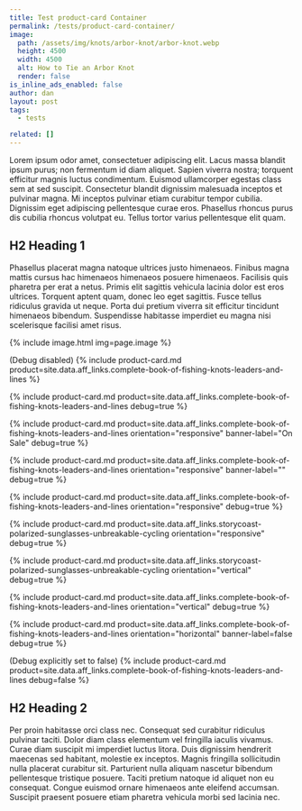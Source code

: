 ```yaml
---
title: Test product-card Container
permalink: /tests/product-card-container/
image:
  path: /assets/img/knots/arbor-knot/arbor-knot.webp
  height: 4500
  width: 4500
  alt: How to Tie an Arbor Knot
  render: false
is_inline_ads_enabled: false
author: dan
layout: post
tags:
  - tests

related: []
---
```

Lorem ipsum odor amet, consectetuer adipiscing elit. Lacus massa blandit ipsum purus; non fermentum id diam aliquet. Sapien viverra nostra; torquent efficitur magnis luctus condimentum. Euismod ullamcorper egestas class sem at sed suscipit. Consectetur blandit dignissim malesuada inceptos et pulvinar magna. Mi inceptos pulvinar etiam curabitur tempor cubilia. Dignissim eget adipiscing pellentesque curae eros. Phasellus rhoncus purus dis cubilia rhoncus volutpat eu. Tellus tortor varius pellentesque elit quam.

## H2 Heading 1

Phasellus placerat magna natoque ultrices justo himenaeos. Finibus magna mattis cursus hac himenaeos himenaeos posuere himenaeos. Facilisis quis pharetra per erat a netus. Primis elit sagittis vehicula lacinia dolor est eros ultrices. Torquent aptent quam, donec leo eget sagittis. Fusce tellus ridiculus gravida ut neque. Porta dui pretium viverra sit efficitur tincidunt himenaeos bibendum. Suspendisse habitasse imperdiet eu magna nisi scelerisque facilisi amet risus.

{% include image.html img=page.image %}

(Debug disabled)
{% include product-card.md product=site.data.aff_links.complete-book-of-fishing-knots-leaders-and-lines %}

{% include product-card.md product=site.data.aff_links.complete-book-of-fishing-knots-leaders-and-lines debug=true %}

{% include product-card.md product=site.data.aff_links.complete-book-of-fishing-knots-leaders-and-lines orientation="responsive" banner-label="On Sale" debug=true %}

{% include product-card.md product=site.data.aff_links.complete-book-of-fishing-knots-leaders-and-lines orientation="responsive" banner-label="" debug=true %}

{% include product-card.md product=site.data.aff_links.complete-book-of-fishing-knots-leaders-and-lines orientation="responsive" debug=true %}

{% include product-card.md product=site.data.aff_links.storycoast-polarized-sunglasses-unbreakable-cycling orientation="responsive" debug=true %}

{% include product-card.md product=site.data.aff_links.storycoast-polarized-sunglasses-unbreakable-cycling orientation="vertical" debug=true %}

{% include product-card.md product=site.data.aff_links.complete-book-of-fishing-knots-leaders-and-lines orientation="vertical" debug=true %}

{% include product-card.md product=site.data.aff_links.complete-book-of-fishing-knots-leaders-and-lines orientation="horizontal" banner-label=false debug=true %}

(Debug explicitly set to false)
{% include product-card.md product=site.data.aff_links.complete-book-of-fishing-knots-leaders-and-lines debug=false %}

## H2 Heading 2
Per proin habitasse orci class nec. Consequat sed curabitur ridiculus pulvinar taciti. Dolor diam class elementum vel fringilla iaculis vivamus. Curae diam suscipit mi imperdiet luctus litora. Duis dignissim hendrerit maecenas sed habitant, molestie ex inceptos. Magnis fringilla sollicitudin nulla placerat curabitur sit. Parturient nulla aliquam nascetur bibendum pellentesque tristique posuere. Taciti pretium natoque id aliquet non eu consequat. Congue euismod ornare himenaeos ante eleifend accumsan. Suscipit praesent posuere etiam pharetra vehicula morbi sed lacinia nec.